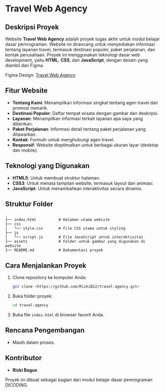 # Travel Web Agency

## Deskripsi Proyek

Website **Travel Web Agency** adalah proyek tugas akhir untuk modul belajar dasar pemrograman. Website ini dirancang untuk menyediakan informasi tentang layanan travel, termasuk destinasi populer, paket perjalanan, dan kontak perusahaan. Proyek ini menggunakan teknologi dasar web development, yaitu **HTML**, **CSS**, dan **JavaScript**, dengan desain yang diambil dari Figma.

Figma Design: [Travel Web Agency](https://www.figma.com/design/ZpJD4tw8FNN7QuyWaHdFVu/Design-Travel-Web-Agency?node-id=3-39&node-type=frame&t=5RJRjC6Mep5o8m9S-0)

## Fitur Website

- **Tentang Kami**: Menampilkan informasi singkat tentang agen travel dan promosi menarik.
- **Destinasi Populer**: Daftar tempat wisata dengan gambar dan deskripsi.
- **Layanan**: Menampilkan informasi terkait layanan apa saya yang diberikan.
- **Paket Perjalanan**: Informasi detail tentang paket perjalanan yang ditawarkan.
- **Kontak**: Formulir untuk menghubungi agen travel.
- **Responsif**: Website dioptimalkan untuk berbagai ukuran layar (desktop dan mobile).

## Teknologi yang Digunakan

- **HTML5**: Untuk membuat struktur halaman.
- **CSS3**: Untuk menata tampilan website, termasuk layout dan animasi.
- **JavaScript**: Untuk menambahkan interaktivitas secara dinamis.

## Struktur Folder

```
.
├── index.html          # Halaman utama website
├── css
│   └── style.css       # File CSS utama untuk styling
├── js
│   └── script.js       # File JavaScript untuk interaktivitas
├── assets              # Folder untuk gambar yang digunakan di website
├── README.md           # Dokumentasi proyek
```

## Cara Menjalankan Proyek

1. Clone repository ke komputer Anda:
   ```bash
   git clone <https://github.com/RizkiB12/travel-agency.git>
   ```
2. Buka folder proyek:
   ```bash
   cd travel-agency
   ```
3. Buka file `index.html` di browser favorit Anda.

## Rencana Pengembangan

- Masih dalam proses.

## Kontributor

- **Rizki Bagus**

Proyek ini dibuat sebagai bagian dari modul belajar dasar pemrograman DICODING.
